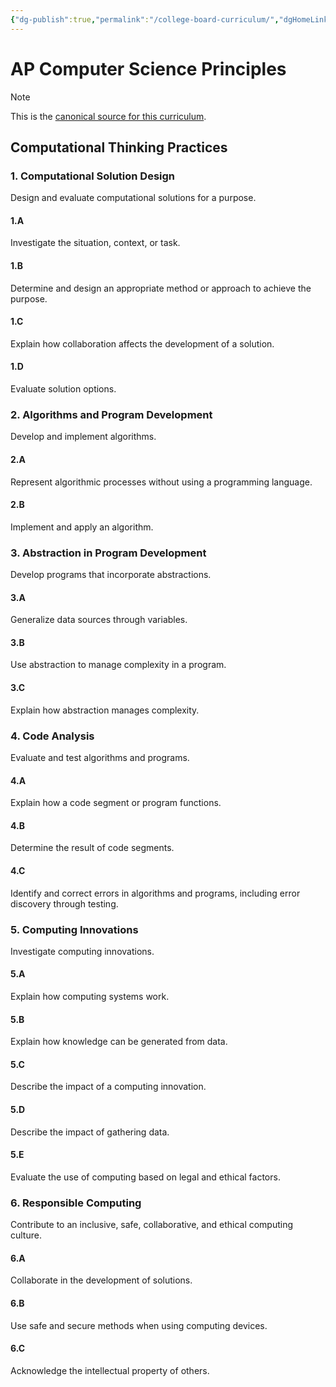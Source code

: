 ```yaml
---
{"dg-publish":true,"permalink":"/college-board-curriculum/","dgHomeLink":true,"dgShowToc":true}
---
```


# AP Computer Science Principles
> [!NOTE]
> This is the [canonical source for this curriculum](https://apcentral.collegeboard.org/media/pdf/ap-computer-science-principles-course-and-exam-description.pdf?course=ap-computer-science-a#page=23).

## Computational Thinking Practices
### 1. Computational Solution Design
Design and evaluate computational solutions for a purpose.
#### 1.A
Investigate the situation, context, or task.
#### 1.B
Determine and design an appropriate method or approach to achieve the purpose.
#### 1.C
Explain how collaboration affects the development of a solution.
#### 1.D
Evaluate solution options.
### 2. Algorithms and Program Development
Develop and implement algorithms.
#### 2.A
Represent algorithmic processes without using a programming language.
#### 2.B
Implement and apply an algorithm.
### 3. Abstraction in Program Development
Develop programs that incorporate abstractions.
#### 3.A
Generalize data sources through variables.
#### 3.B
Use abstraction to manage complexity in a program.
#### 3.C
Explain how abstraction manages complexity.
### 4. Code Analysis
Evaluate and test algorithms and programs.
#### 4.A
Explain how a code segment or program functions.
#### 4.B
Determine the result of code segments.
#### 4.C
Identify and correct errors in algorithms and programs, including error discovery through testing.
### 5. Computing Innovations
Investigate computing innovations.
#### 5.A
Explain how computing systems work.
#### 5.B
Explain how knowledge can be generated from data.
#### 5.C
Describe the impact of a computing innovation.
#### 5.D
Describe the impact of gathering data.
#### 5.E
Evaluate the use of computing based on legal and ethical factors.
### 6. Responsible Computing
Contribute to an inclusive, safe, collaborative, and ethical computing culture.
#### 6.A
Collaborate in the development of solutions.
#### 6.B
Use safe and secure methods when using computing devices.
#### 6.C
Acknowledge the intellectual property of others.
